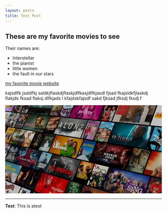 ```yaml
---
layout: posts
title: Test Post
---
```


## These are my favorite movies to see
Their names are:
- Interstellar
- the pianist
- little women
- the fault in our stars

[my favorite movie website](https://www.imdb.com/)

kajsdlfk jsaldfkj saldkjflaskdjflaskjdlfkasjdlfkjasdl fjsad fkajsldkfjlaskdj flakjds fksad flaksj dlfkjads l
kfajdskfajsdf sakd fjksad jfksdj fksdj f



![alt text](../assets/images/netflix.jpg )

---
**Test**: This is atest

